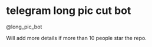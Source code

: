 # telegram long pic cut bot

@long_pic_bot

Will add more details if more than 10 people star the repo.